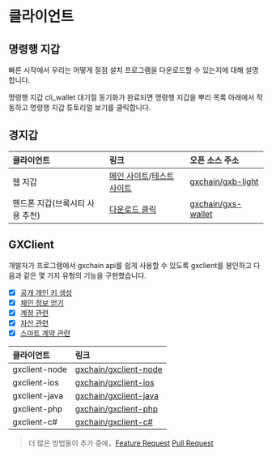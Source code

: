 # 클라이언트

## 명령행 지갑

빠른 시작에서 우리는 어떻게 절점 설치 프로그램을 다운로드할 수 있는지에 대해 설명합니다.

명령행 지갑 cli_wallet 대기절 동기화가 완료되면 명령행 지갑을 뿌리 목록 아래에서 작동하고 명령행 지갑 튜토리얼 보기를 클릭합니다.

## 경지갑
| 클라이언트 | 링크 | 오픈 소스 주소 |
| :-- | :-- | :-- |
| 웹 지갑 | [메인 사이트](https://wallet.gxb.io)/[테스트 사이트](https://testnet.wallet.gxchain.org) | [gxchain/gxb-light](https://github.com/gxchain/gxb-light) |
| 핸드폰 지갑(브록시티 사용 추천) | [다운로드 클릭](https://blockcity.gxb.io/download) | [gxchain/gxs-wallet](https://github.com/gxchain/gxs-wallet) |


## GXClient

개발자가 프로그램에서 gxchain api를 쉽게 사용할 수 있도록 gxclient를 봉인하고 다음과 같은 몇 가지 유형의 기능을 구현했습니다.

- [x] [공개 개인 키 생성](https://gxchain.github.io/gxclient-node/api/#chain-api)
- [x] [체인 정보 얻기](https://gxchain.github.io/gxclient-node/api/#chain-api)
- [x] [계정 관련](https://gxchain.github.io/gxclient-node/api/#account-api)
- [x] [자산 관련](https://gxchain.github.io/gxclient-node/api/#asset-api)
- [x] [스마트 계약 관련](https://gxchain.github.io/gxclient-node/api/#contract-api)

| 클라이언트 | 링크 |
| :-- | :-- |
| gxclient-node | [gxchain/gxclient-node](https://github.com/gxchain/gxclient-node) |
| gxclient-ios | [gxchain/gxclient-ios](https://github.com/gxchain/gxclient-ios) |
| gxclient-java | [gxchain/gxclient-java](https://github.com/gxchain/gxclient-java) |
| gxclient-php | [gxchain/gxclient-php](https://github.com/gxchain/gxclient-php) |
| gxclient-c# | [gxchain/gxclient-c#](https://github.com/gxchain/gxclient-csharp) |


> 더 많은 방법들이 추가 중에，[Feature Request](https://github.com/gxchain/gxclient-node/issues/new?template=feature_request.md) [Pull Request](https://github.com/gxchain/gxclient-node)
